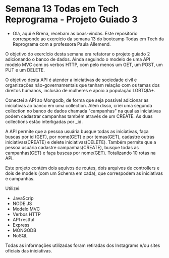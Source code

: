 # Semana 13 Todas em Tech Reprograma - Projeto Guiado 3

* Olá, aqui é Brena, recebam as boas-vindas. Este repositório corresponde ao exercício da semana 13 do bootcamp Todas em Tech da Reprograma com a professora Paula Allemend.

O objetivo do exercício desta semana era refatorar o projeto guiado 2 adicionando o banco de dados. Ainda seguindo o modelo de uma API modelo MVC com os verbos HTTP, com pelo menos um GET, um POST, um PUT e um DELETE.

O objetivo desta API é atender a iniciativas de sociedade civil e organizações não-governamentais que tenham relação com os temas dos direitos humanos, inclusão de mulheres e apoio a população LGBTQIA+.

Conectei a API ao Mongodb, de forma que seja possível adicionar as iniciativas ao banco em uma collection. Além disso, criei uma segunda collection no banco de dados chamada "campanhas" na qual as iniciativas podem cadastrar campanhas também através de um CREATE. As duas collections estão interligadas por _id.

A API permite que a pessoa usuária busque todas as iniciativas, faça buscas por id (GET), por nome(GET) e por temas(GET), cadastre outras iniciativas(CREATE) e delete iniciativas(DELETE). Também permite que a pessoa usuária cadastre campanhas(CREATE), busque todas as campanhas(GET) e faça buscas por nome(GET). Totalizando 10 rotas na API.

Este projeto contém dois aquivos de routes, dois arquivos de controllers e dois de models (com um Schema em cada), que correspodem as iniciativas e campanhas.

Utilizei: 
* JavaScrip
* NODE JS
* Modelo MVC
* Verbos HTTP
* API restful
* Express
* MONGODB
* NoSQL

Todas as informações utilizadas foram retiradas dos Instagrams e/ou sites oficiais das iniciativas.
